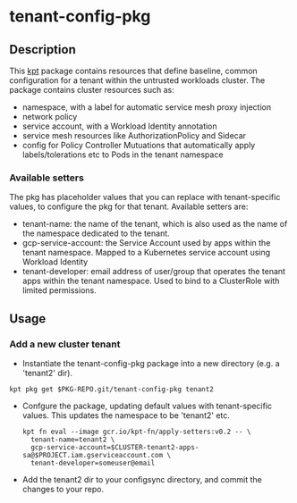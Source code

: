 # tenant-config-pkg

## Description

This [kpt](https://kpt.dev/) package contains resources that define baseline, common configuration
for a tenant within the untrusted workloads cluster. The package contains cluster resources such as:
- namespace, with a label for automatic service mesh proxy injection
- network policy
- service account, with a Workload Identity annotation
- service mesh resources like AuthorizationPolicy and Sidecar
- config for Policy Controller Mutuations that automatically apply labels/tolerations etc to Pods
in the tenant namespace

### Available setters
The pkg has placeholder values that you can replace with tenant-specific values, to configure the pkg
for that tenant. Available setters are:
- tenant-name: the name of the tenant, which is also used as the name of the namespace dedicated to
the tenant.
- gcp-service-account: the Service Account used by apps within the tenant namespace. Mapped to a Kubernetes
service account using Workload Identity
- tenant-developer: email address of user/group that operates the tenant apps within the tenant namespace.
Used to bind to a ClusterRole with limited permissions.

## Usage
### Add a new cluster tenant
- Instantiate the tenant-config-pkg package into a new directory (e.g. a 'tenant2' dir).
```
kpt pkg get $PKG-REPO.git/tenant-config-pkg tenant2
```

- Confgure the package, updating default values with tenant-specific values. This updates the namespace to be 'tenant2' etc.
  ```
  kpt fn eval --image gcr.io/kpt-fn/apply-setters:v0.2 -- \
    tenant-name=tenant2 \
    gcp-service-account=$CLUSTER-tenant2-apps-sa@$PROJECT.iam.gserviceaccount.com \
    tenant-developer=someuser@email
  ```

- Add the tenant2 dir to your configsync directory, and commit the changes to your repo.
